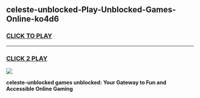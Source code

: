 
## celeste-unblocked-Play-Unblocked-Games-Online-ko4d6
<h3>
<a href="https://premium76.site?title=celeste-unblocked&ref=25A">CLICK TO PLAY</a></h3>
<hr>

<h3>
<a href="https://premium76.site?title=celeste-unblocked&ref=25A">CLICK 2 PLAY</a>
  
</h3>

<a href="https://premium76.site?title=celeste-unblocked&ref=25A"><img src="https://clearcache.store/games.png"></a>


**celeste-unblocked games unblocked: Your Gateway to Fun and Accessible Online Gaming**
